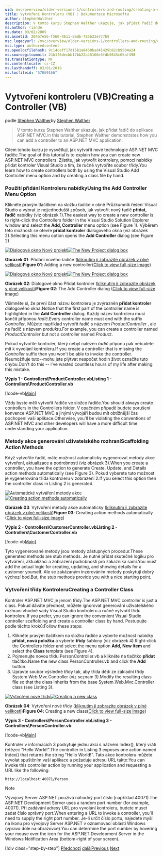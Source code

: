 ```yaml
---
uid: mvc/overview/older-versions-1/controllers-and-routing/creating-a-controller-vb
title: Vytvoření Kontroleru (VB) | Dokumentace Microsoftu
author: StephenWalther
description: V tomto kurzu Stephen Walther ukazuje, jak přidat řadič do aplikace ASP.NET MVC.
ms.author: riande
ms.date: 03/02/2009
ms.assetid: 204b7e86-f560-4611-8adb-785b33e777b9
msc.legacyurl: /mvc/overview/older-versions-1/controllers-and-routing/creating-a-controller-vb
msc.type: authoredcontent
ms.openlocfilehash: 9c14ceff17d15b1a8460bad41429b82cb9504a24
ms.sourcegitcommit: 24b1f6decbb17bb22a45166e5fdb0845c65af498
ms.translationtype: MT
ms.contentlocale: cs-CZ
ms.lasthandoff: 03/01/2019
ms.locfileid: "57069166"
---
```

<a name="creating-a-controller-vb"></a><span data-ttu-id="94e9a-103">Vytvoření kontroleru (VB)</span><span class="sxs-lookup"><span data-stu-id="94e9a-103">Creating a Controller (VB)</span></span>
====================
<span data-ttu-id="94e9a-104">podle [Stephen Walther](https://github.com/StephenWalther)</span><span class="sxs-lookup"><span data-stu-id="94e9a-104">by [Stephen Walther](https://github.com/StephenWalther)</span></span>

> <span data-ttu-id="94e9a-105">V tomto kurzu Stephen Walther ukazuje, jak přidat řadič do aplikace ASP.NET MVC.</span><span class="sxs-lookup"><span data-stu-id="94e9a-105">In this tutorial, Stephen Walther demonstrates how you can add a controller to an ASP.NET MVC application.</span></span>


<span data-ttu-id="94e9a-106">Cílem tohoto kurzu je vysvětlují, jak vytvořit nové technologie ASP.NET MVC řadiče.</span><span class="sxs-lookup"><span data-stu-id="94e9a-106">The goal of this tutorial is to explain how you can create new ASP.NET MVC controllers.</span></span> <span data-ttu-id="94e9a-107">Zjistíte, jak vytvořit kontrolery, pomocí nabídky přidat kontroler Visual Studio a tím, že ručně vytvoříte soubor třídy.</span><span class="sxs-lookup"><span data-stu-id="94e9a-107">You learn how to create controllers both by using the Visual Studio Add Controller menu option and by creating a class file by hand.</span></span>

### <a name="using-the-add-controller-menu-option"></a><span data-ttu-id="94e9a-108">Použití přidání Kontroleru nabídky</span><span class="sxs-lookup"><span data-stu-id="94e9a-108">Using the Add Controller Menu Option</span></span>

<span data-ttu-id="94e9a-109">Klikněte pravým tlačítkem na složku řadiče v okně Průzkumník řešení Visual Studio a vybrat je nejjednodušší způsob, jak vytvořit nový řadič **přidat, řadič** nabídky (viz obrázek 1).</span><span class="sxs-lookup"><span data-stu-id="94e9a-109">The easiest way to create a new controller is to right-click the Controllers folder in the Visual Studio Solution Explorer window and select the **Add, Controller** menu option (see Figure 1).</span></span> <span data-ttu-id="94e9a-110">Výběrem této možnosti se otevře **přidat kontroler** dialogového okna (viz obrázek 2).</span><span class="sxs-lookup"><span data-stu-id="94e9a-110">Selecting this menu option opens the **Add Controller** dialog (see Figure 2).</span></span>


<span data-ttu-id="94e9a-111">[![Dialogové okno Nový projekt](creating-a-controller-vb/_static/image1.jpg)](creating-a-controller-vb/_static/image1.png)</span><span class="sxs-lookup"><span data-stu-id="94e9a-111">[![The New Project dialog box](creating-a-controller-vb/_static/image1.jpg)](creating-a-controller-vb/_static/image1.png)</span></span>

<span data-ttu-id="94e9a-112">**Obrázek 01**: Přidání nového řadiče ([kliknutím ji zobrazíte obrázek v plné velikosti](creating-a-controller-vb/_static/image2.png))</span><span class="sxs-lookup"><span data-stu-id="94e9a-112">**Figure 01**: Adding a new controller([Click to view full-size image](creating-a-controller-vb/_static/image2.png))</span></span>


<span data-ttu-id="94e9a-113">[![Dialogové okno Nový projekt](creating-a-controller-vb/_static/image2.jpg)](creating-a-controller-vb/_static/image3.png)</span><span class="sxs-lookup"><span data-stu-id="94e9a-113">[![The New Project dialog box](creating-a-controller-vb/_static/image2.jpg)](creating-a-controller-vb/_static/image3.png)</span></span>

<span data-ttu-id="94e9a-114">**Obrázek 02**: Dialogové okno Přidat kontroler ([kliknutím ji zobrazíte obrázek v plné velikosti](creating-a-controller-vb/_static/image4.png))</span><span class="sxs-lookup"><span data-stu-id="94e9a-114">**Figure 02**: The Add Controller dialog ([Click to view full-size image](creating-a-controller-vb/_static/image4.png))</span></span>


<span data-ttu-id="94e9a-115">Všimněte si, že první část názvu kontroleru je zvýrazněn **přidat kontroler** dialogového okna.</span><span class="sxs-lookup"><span data-stu-id="94e9a-115">Notice that the first part of the controller name is highlighted in the **Add Controller** dialog.</span></span> <span data-ttu-id="94e9a-116">Každý název kontroleru musí končit příponou *řadič*.</span><span class="sxs-lookup"><span data-stu-id="94e9a-116">Every controller name must end with the suffix *Controller*.</span></span> <span data-ttu-id="94e9a-117">Můžete například vytvořit řadič s názvem *ProductController* , ale ne řadič s názvem *produktu*.</span><span class="sxs-lookup"><span data-stu-id="94e9a-117">For example, you can create a controller named *ProductController* but not a controller named *Product*.</span></span>


<span data-ttu-id="94e9a-118">Pokud vytvoříte kontroler, který nebyl nalezen *řadič* příponu pak nebudete mít k vyvolání kontroleru.</span><span class="sxs-lookup"><span data-stu-id="94e9a-118">If you create a controller that is missing the *Controller* suffix then you won't be able to invoke the controller.</span></span> <span data-ttu-id="94e9a-119">Neumožňuje tuto--mohu jste plýtvat nespočet hodin život označíte tuto chybu.</span><span class="sxs-lookup"><span data-stu-id="94e9a-119">Don't do this -- I've wasted countless hours of my life after making this mistake.</span></span>


<span data-ttu-id="94e9a-120">**Výpis 1 - Controllers\ProductController.vb**</span><span class="sxs-lookup"><span data-stu-id="94e9a-120">**Listing 1 - Controllers\ProductController.vb**</span></span>

[!code-vb[Main](creating-a-controller-vb/samples/sample1.vb)]

<span data-ttu-id="94e9a-121">Vždy byste měli vytvořit řadiče ve složce řadiče.</span><span class="sxs-lookup"><span data-stu-id="94e9a-121">You should always create controllers in the Controllers folder.</span></span> <span data-ttu-id="94e9a-122">V opačném případě budete porušení konvence ASP.NET MVC a jinými vývojáři budou mít obtížnější čas pochopení vaší aplikace.</span><span class="sxs-lookup"><span data-stu-id="94e9a-122">Otherwise, you'll be violating the conventions of ASP.NET MVC and other developers will have a more difficult time understanding your application.</span></span>

### <a name="scaffolding-action-methods"></a><span data-ttu-id="94e9a-123">Metody akce generování uživatelského rozhraní</span><span class="sxs-lookup"><span data-stu-id="94e9a-123">Scaffolding Action Methods</span></span>

<span data-ttu-id="94e9a-124">Když vytvoříte řadič, máte možnost automaticky vygenerovat metody akce vytvoření, aktualizace a podrobnosti (viz obrázek 3).</span><span class="sxs-lookup"><span data-stu-id="94e9a-124">When you create a controller, you have the option to generate Create, Update, and Details action methods automatically (see Figure 3).</span></span> <span data-ttu-id="94e9a-125">Pokud vyberete tuto možnost je vygenerována třída kontroleru v zobrazení 2.</span><span class="sxs-lookup"><span data-stu-id="94e9a-125">If you select this option then the controller class in Listing 2 is generated.</span></span>


<span data-ttu-id="94e9a-126">[![Automatické vytváření metody akce](creating-a-controller-vb/_static/image3.jpg)](creating-a-controller-vb/_static/image5.png)</span><span class="sxs-lookup"><span data-stu-id="94e9a-126">[![Creating action methods automatically](creating-a-controller-vb/_static/image3.jpg)](creating-a-controller-vb/_static/image5.png)</span></span>

<span data-ttu-id="94e9a-127">**Obrázek 03**: Vytvoření metody akce automaticky ([kliknutím ji zobrazíte obrázek v plné velikosti](creating-a-controller-vb/_static/image6.png))</span><span class="sxs-lookup"><span data-stu-id="94e9a-127">**Figure 03**: Creating action methods automatically ([Click to view full-size image](creating-a-controller-vb/_static/image6.png))</span></span>


<span data-ttu-id="94e9a-128">**Výpis 2 - Controllers\CustomerController.vb**</span><span class="sxs-lookup"><span data-stu-id="94e9a-128">**Listing 2 - Controllers\CustomerController.vb**</span></span>

[!code-vb[Main](creating-a-controller-vb/samples/sample2.vb)]

<span data-ttu-id="94e9a-129">Tyto vygenerované metody jsou metody zástupných procedur.</span><span class="sxs-lookup"><span data-stu-id="94e9a-129">These generated methods are stub methods.</span></span> <span data-ttu-id="94e9a-130">Je nutné přidat skutečné logiku pro vytváření, aktualizaci a zobrazení podrobností pro zákazníka sami.</span><span class="sxs-lookup"><span data-stu-id="94e9a-130">You must add the actual logic for creating, updating, and showing details for a customer yourself.</span></span> <span data-ttu-id="94e9a-131">Ale se zakázaným inzerováním metody poskytují dobrý výchozí bod.</span><span class="sxs-lookup"><span data-stu-id="94e9a-131">But, the stub methods provide you with a nice starting point.</span></span>

### <a name="creating-a-controller-class"></a><span data-ttu-id="94e9a-132">Vytvoření třídy Kontroleru</span><span class="sxs-lookup"><span data-stu-id="94e9a-132">Creating a Controller Class</span></span>

<span data-ttu-id="94e9a-133">Kontroler ASP.NET MVC je jenom třídy.</span><span class="sxs-lookup"><span data-stu-id="94e9a-133">The ASP.NET MVC controller is just a class.</span></span> <span data-ttu-id="94e9a-134">Pokud dáváte přednost, můžete ignorovat generování uživatelského rozhraní vhodné sady Visual Studio kontroleru a ručně vytvořit třídu kontroleru.</span><span class="sxs-lookup"><span data-stu-id="94e9a-134">If you prefer, you can ignore the convenient Visual Studio controller scaffolding and create a controller class by hand.</span></span> <span data-ttu-id="94e9a-135">Postupujte podle těchto kroků:</span><span class="sxs-lookup"><span data-stu-id="94e9a-135">Follow these steps:</span></span>

1. <span data-ttu-id="94e9a-136">Klikněte pravým tlačítkem na složku řadiče a vyberte možnost nabídky **přidat, nová položka** a vyberte **třídy** šablony (viz obrázek 4).</span><span class="sxs-lookup"><span data-stu-id="94e9a-136">Right-click the Controllers folder and select the menu option **Add, New Item** and select the **Class** template (see Figure 4).</span></span>
2. <span data-ttu-id="94e9a-137">Pojmenujte novou třídu PersonController.vb a klikněte na tlačítko **přidat** tlačítko.</span><span class="sxs-lookup"><span data-stu-id="94e9a-137">Name the new class PersonController.vb and click the **Add** button.</span></span>
3. <span data-ttu-id="94e9a-138">Upravte soubor výsledné třídy tak, aby třída dědí ze základní třídy System.Web.Mvc.Controller (viz seznam 3).</span><span class="sxs-lookup"><span data-stu-id="94e9a-138">Modify the resulting class file so that the class inherits from the base System.Web.Mvc.Controller class (see Listing 3).</span></span>


<span data-ttu-id="94e9a-139">[![Vytvoření nové třídy](creating-a-controller-vb/_static/image4.jpg)](creating-a-controller-vb/_static/image7.png)</span><span class="sxs-lookup"><span data-stu-id="94e9a-139">[![Creating a new class](creating-a-controller-vb/_static/image4.jpg)](creating-a-controller-vb/_static/image7.png)</span></span>

<span data-ttu-id="94e9a-140">**Obrázek 04**: Vytvoření nové třídy ([kliknutím ji zobrazíte obrázek v plné velikosti](creating-a-controller-vb/_static/image8.png))</span><span class="sxs-lookup"><span data-stu-id="94e9a-140">**Figure 04**: Creating a new class([Click to view full-size image](creating-a-controller-vb/_static/image8.png))</span></span>


<span data-ttu-id="94e9a-141">**Výpis 3 - Controllers\PersonController.vb**</span><span class="sxs-lookup"><span data-stu-id="94e9a-141">**Listing 3 - Controllers\PersonController.vb**</span></span>

[!code-vb[Main](creating-a-controller-vb/samples/sample3.vb)]

<span data-ttu-id="94e9a-142">Kontroler v informacích 3 poskytuje jednu akci s názvem Index(), který vrátí řetězec "Hello World!".</span><span class="sxs-lookup"><span data-stu-id="94e9a-142">The controller in Listing 3 exposes one action named Index() that returns the string "Hello World!".</span></span> <span data-ttu-id="94e9a-143">Tato akce kontroleru můžete vyvolat spuštěním vaší aplikace a požaduje adresu URL takto:</span><span class="sxs-lookup"><span data-stu-id="94e9a-143">You can invoke this controller action by running your application and requesting a URL like the following:</span></span>

`http://localhost:40071/Person`

> [!NOTE]
> 
> <span data-ttu-id="94e9a-144">Vývojový Server ASP.NET používá náhodný port číslo (například 40071).</span><span class="sxs-lookup"><span data-stu-id="94e9a-144">The ASP.NET Development Server uses a random port number (for example, 40071).</span></span> <span data-ttu-id="94e9a-145">Při zadávání adresy URL pro vyvolání kontroleru, budete muset zadat číslo správný port.</span><span class="sxs-lookup"><span data-stu-id="94e9a-145">When entering a URL to invoke a controller, you'll need to supply the right port number.</span></span> <span data-ttu-id="94e9a-146">Je-li určit číslo portu, najedete myší na ikonu pro vývojový Server ASP.NET v oznamovací oblasti Windows (vpravo dole na obrazovce).</span><span class="sxs-lookup"><span data-stu-id="94e9a-146">You can determine the port number by hovering your mouse over the icon for the ASP.NET Development Server in the Windows Notification Area (bottom-right of your screen).</span></span>
> 
> [!div class="step-by-step"]
> <span data-ttu-id="94e9a-147">[Předchozí](adding-dynamic-content-to-a-cached-page-vb.md)
> [další](creating-an-action-vb.md)</span><span class="sxs-lookup"><span data-stu-id="94e9a-147">[Previous](adding-dynamic-content-to-a-cached-page-vb.md)
[Next](creating-an-action-vb.md)</span></span>
